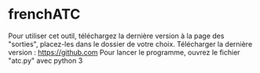 # frenchATC

Pour utiliser cet outil, téléchargez la dernière version à la page des "sorties", placez-les dans le dossier de votre choix.
Télécharger la dernière version : https://github.com
Pour lancer le programme, ouvrez le fichier "atc.py" avec python 3
